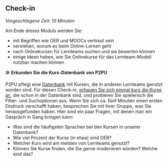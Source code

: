 
## Check-in

_Vorgeschlagene Zeit: 10 Minuten_

Am Ende dieses Moduls werden Sie:

- mit Begriffen wie OER und MOOCs vertraut sein
- verstehen, worum es beim Online-Lernen geht
- nach Onlinekursen für Lernteams suchen und sie bewerten können
- einige Ideen haben, wie Sie Onlinekurse für das Lernteam-Modell nutzbar machen können

🛠️ **Erkunden Sie die Kurs-Datenbank von P2PU**

P2PU pflegt eine [Datenbank](https://www.p2pu.org/en/courses/) mit Kursen, die in anderen Lernteams genutzt worden sind. Für diesen Check-in, [schauen Sie sich einmal kurz die Kurse an](https://p2pu.org/courses), die schon in der Datenbank sind, und probieren Sie spielerisch die Filter- und Suchoptionen aus. Wenn Sie sich ca. fünf Minuten einen ersten Eindruck verschafft haben, besprechen Sie mit Ihrer Gruppe, was Sie herausgefunden haben. Hier sind ein paar Fragen, mit denen man ein Gespräch in Gang bringen kann:

- Was sind die häufigsten Sprachen bei den Kursen in unserer Datenbank?
- Wie viel Prozent der Kurse (in etwa) sind OER?
- Welcher Kurs wird am meisten von Lernteams genutzt?
- Können Sie Kurse finden, die Sie gerne moderieren würden? Welche sind das?
